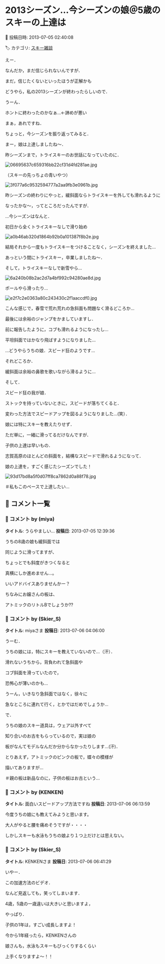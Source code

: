# 2013シーズン…今シーズンの娘＠5歳のスキーの上達は

📅 投稿日時: 2013-07-05 02:40:08

🏷️ カテゴリ: [スキー雑談](c1f9d2cb7478308da16419928ea3945e9.md)

えー．


なんだか，まだ信じられないんですが．


まだ，信じたくないといったほうが正解かも





どうやら，私の2013シーズンが終わったらしいので．


うーん．


ホントに終わったのかなぁ…←諦めが悪い





まぁ，あれですね．


ちょっと，今シーズンを振り返ってみると．





まー，娘は上達しましたね～．





昨シーズンまで，トライスキーのお世話になっていたのに．




![06695637c659316bb22cf31d4fd281ae.jpg](images/06695637c659316bb22cf31d4fd281ae.jpg)




（スキーの先っちょの青いやつ）




![3f077a6c9532594777a2aa9fb3e0961b.jpg](images/3f077a6c9532594777a2aa9fb3e0961b.jpg)




昨シーズンの終わりにやっと，緩斜面ならトライスキーを外しても滑れるように


なったかな～，ってところだったんですが．





…今シーズンはなんと．


初日から全くトライスキーなしで滑り始め




![a0b46ab320d1864b92b0a101387f8b2e.jpg](images/a0b46ab320d1864b92b0a101387f8b2e.jpg)




結局それから一度もトライスキーをつけることなく，シーズンを終えました…


あっという間にトライスキー，卒業しましたね～．





そして，トライスキーなしで新雪やら…




![6a240b08b2ac2d7a4bf992c94280ae8d.jpg](images/6a240b08b2ac2d7a4bf992c94280ae8d.jpg)







ポールやら滑ったり…




![e2f7c2e0363a80c243430c2f1aaccdf0.jpg](images/e2f7c2e0363a80c243430c2f1aaccdf0.jpg)







こんな感じで，春雪で荒れ荒れの急斜面も問題なく滑るどころか…





最後には余裕のジャンプをかましていますし．





前に報告したように，コブも滑れるようになったし…








平坦斜面ではかなり飛ばすようになりました…





…どうやらうちの娘．スピード狂のようです…





それどころか．


緩斜面は余裕の鼻歌を歌いながら滑るように…





そして．


スピード狂の我が娘．


ストックを持っていないときに，スピードが落ちてくると．


変わった方法でスピードアップを図るようになりました…(笑）．





娘には特にスキーを教えたりせず．


ただ単に，一緒に滑ってるだけなんですが．


子供の上達は早いもの．


志賀高原のほとんどの斜面を，結構なスピードで滑れるようになって．


娘の上達を，すごく感じたシーズンでした！




![93d17bd8a5f0d07ff8ca7862d0a88f78.jpg](images/93d17bd8a5f0d07ff8ca7862d0a88f78.jpg)




＃私もこのペースで上達したい…

## 💬 コメント一覧

### 💬 コメント by (miya)
**タイトル**: うらやましい…
**投稿日**: 2013-07-05 12:39:36

うちの8歳の娘も緩斜面では

同じように滑ってますが、

ちょっとでも斜度がきつくなると

真横にしか進めません…。

いいアドバイスありませんかー？



ちなみにお嬢さんの板は、

アトミックのリトルBでしょうか??

### 💬 コメント by (Skier_S)
**タイトル**: miyaさま
**投稿日**: 2013-07-06 04:06:00

うーむ．

うちの娘には，特にスキーを教えていないので…（汗）．

滑れないうちから，背負われて急斜面や

コブ斜面を滑っていたので，

恐怖心が薄いのかも…



うーん，いきなり急斜面ではなく，徐々に

急なところに連れて行く，とかではだめでしょうか…



で．

うちの娘のスキー道具は，ウェア以外すべて

知り合いのお古をもらっているので，実は娘の

板がなんてモデルなんだか分からなかったりします…(汗)．

とりあえず，アトミックのピンクの板で，蝶々の模様が

描いてありますが…



＃親の板は新品なのに，子供の板はお古という…

### 💬 コメント by (KENKEN)
**タイトル**: 面白いスピードアップ方法ですね
**投稿日**: 2013-07-06 06:13:59

今度うちの娘にも教えてみようと思います。

大人がやると腰を痛めそうですが・・・・

しかしスキーも水泳もうちの娘より１つ上だけとは思えない。

### 💬 コメント by (Skier_S)
**タイトル**: KENKENさま
**投稿日**: 2013-07-06 06:41:29

いやー．

この加速方法のビデオ．

なんど見返しても，笑ってしまいます．



4歳，5歳の一歳違いは大きいと思いますよ，

やっぱり．

子供の1年は，すごい成長しますよ！

今から1年経ったら，KENKENさんの

娘さんも，水泳もスキーもびっくりするくらい

上手くなりますよ～！！

